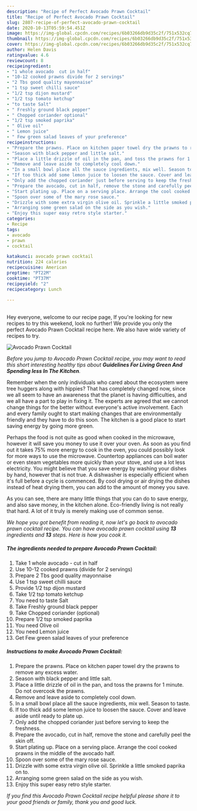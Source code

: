 ```yaml
---
description: "Recipe of Perfect Avocado Prawn Cocktail"
title: "Recipe of Perfect Avocado Prawn Cocktail"
slug: 2807-recipe-of-perfect-avocado-prawn-cocktail
date: 2020-10-13T05:59:54.451Z
image: https://img-global.cpcdn.com/recipes/6b03266db9d35c2f/751x532cq70/avocado-prawn-cocktail-recipe-main-photo.jpg
thumbnail: https://img-global.cpcdn.com/recipes/6b03266db9d35c2f/751x532cq70/avocado-prawn-cocktail-recipe-main-photo.jpg
cover: https://img-global.cpcdn.com/recipes/6b03266db9d35c2f/751x532cq70/avocado-prawn-cocktail-recipe-main-photo.jpg
author: Helen Davis
ratingvalue: 4.6
reviewcount: 8
recipeingredient:
- "1 whole avocado  cut in half"
- "10-12 cooked prawns divide for 2 servings"
- "2 Tbs good quality mayonnaise"
- "1 tsp sweet chilli sauce"
- "1/2 tsp dijon mustard"
- "1/2 tsp tomato ketchup"
- "to taste Salt"
- " Freshly ground black pepper"
- " Chopped coriander optional"
- "1/2 tsp smoked paprika"
- " Olive oil"
- " Lemon juice"
- " Few green salad leaves of your preference"
recipeinstructions:
- "Prepare the prawns. Place on kitchen paper towel dry the prawns to remove any excess water."
- "Season with black pepper and little salt."
- "Place a little drizzle of oil in the pan, and toss the prawns for 1 minute. Do not overcook the prawns."
- "Remove and leave aside to completely cool down."
- "In a small bowl place all the sauce ingredients, mix well. Season to taste."
- "If too thick add some lemon juice to loosen the sauce. Cover and leave aside until ready to plate up."
- "Only add the chopped coriander just before serving to keep the freshness."
- "Prepare the avocado, cut in half, remove the stone and carefully peel the skin off."
- "Start plating up. Place on a serving place. Arrange the cool cooked prawns in the middle of the avocado half."
- "Spoon over some of the mary rose sauce."
- "Drizzle with some extra virgin olive oil. Sprinkle a little smoked paprika on to."
- "Arranging some green salad on the side as you wish."
- "Enjoy this super easy retro style starter."
categories:
- Recipe
tags:
- avocado
- prawn
- cocktail

katakunci: avocado prawn cocktail 
nutrition: 224 calories
recipecuisine: American
preptime: "PT22M"
cooktime: "PT37M"
recipeyield: "2"
recipecategory: Lunch

---
```

<br>
Hey everyone, welcome to our recipe page, If you're looking for new recipes to try this weekend, look no further! We provide you only the perfect Avocado Prawn Cocktail recipe here. We also have wide variety of recipes to try.
<br>


![Avocado Prawn Cocktail](https://img-global.cpcdn.com/recipes/6b03266db9d35c2f/751x532cq70/avocado-prawn-cocktail-recipe-main-photo.jpg)

<i>Before you jump to Avocado Prawn Cocktail recipe, you may want to read this short interesting healthy tips about 
<strong>Guidelines For Living Green And Spending less In The Kitchen</strong>.</i>
</br>

Remember when the only individuals who cared about the ecosystem were tree huggers along with hippies? That has completely changed now, since we all seem to have an awareness that the planet is having difficulties, and we all have a part to play in fixing it. The experts are agreed that we cannot change things for the better without everyone's active involvement. Each and every family ought to start making changes that are environmentally friendly and they have to do this soon. The kitchen is a good place to start saving energy by going more green.

Perhaps the food is not quite as good when cooked in the microwave, however it will save you money to use it over your oven. As soon as you find out it takes 75% more energy to cook in the oven, you could possibly look for more ways to use the microwave. Countertop appliances can boil water or even steam vegetables more quickly than your stove, and use a lot less electricity. You might believe that you save energy by washing your dishes by hand, however that is not true. A dishwasher is especially efficient when it's full before a cycle is commenced. By cool drying or air drying the dishes instead of heat drying them, you can add to the amount of money you save.

As you can see, there are many little things that you can do to save energy, and also save money, in the kitchen alone. Eco-friendly living is not really that hard. A lot of it truly is merely making use of common sense.


<i>We hope you got benefit from reading it, now let's go back to avocado prawn cocktail recipe. You can have avocado prawn cocktail using <strong>13</strong> ingredients and <strong>13</strong> steps. Here is how you cook it.
</i>

##### The ingredients needed to prepare Avocado Prawn Cocktail:

1. Take 1 whole avocado - cut in half
1. Use 10-12 cooked prawns (divide for 2 servings)
1. Prepare 2 Tbs good quality mayonnaise
1. Use 1 tsp sweet chilli sauce
1. Provide 1/2 tsp dijon mustard
1. Take 1/2 tsp tomato ketchup
1. You need to taste Salt
1. Take  Freshly ground black pepper
1. Take  Chopped coriander (optional)
1. Prepare 1/2 tsp smoked paprika
1. You need  Olive oil
1. You need  Lemon juice
1. Get  Few green salad leaves of your preference


##### Instructions to make Avocado Prawn Cocktail:

1. Prepare the prawns. Place on kitchen paper towel dry the prawns to remove any excess water.
1. Season with black pepper and little salt.
1. Place a little drizzle of oil in the pan, and toss the prawns for 1 minute. Do not overcook the prawns.
1. Remove and leave aside to completely cool down.
1. In a small bowl place all the sauce ingredients, mix well. Season to taste.
1. If too thick add some lemon juice to loosen the sauce. Cover and leave aside until ready to plate up.
1. Only add the chopped coriander just before serving to keep the freshness.
1. Prepare the avocado, cut in half, remove the stone and carefully peel the skin off.
1. Start plating up. Place on a serving place. Arrange the cool cooked prawns in the middle of the avocado half.
1. Spoon over some of the mary rose sauce.
1. Drizzle with some extra virgin olive oil. Sprinkle a little smoked paprika on to.
1. Arranging some green salad on the side as you wish.
1. Enjoy this super easy retro style starter.


<i>If you find this Avocado Prawn Cocktail recipe helpful please share it to your good friends or family, thank you and good luck.</i>
